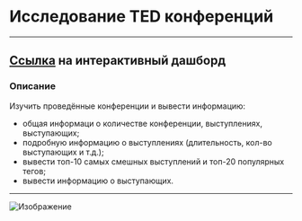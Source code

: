 # Исследование TED конференций
------------------------------
[Ссылка](https://datalens.yandex.cloud/p5iimcrfl7j4c) на интерактивный дашборд
------------------------------
### Описание  
Изучить  проведённые конференции и вывести информацию:

- общая информаци о количестве конференции, выступлениях, выступающих;
- подробную информацию о выступлениях (длительность, кол-во выступающих и т.д.);
- вывести топ-10 самых смешных выступлений и топ-20 популярных тегов;
- вывести информацию о выступающих.
------------------------------
![Изображение](https://drive.google.com/file/d/1fN0364OX1rzSGeDEGpTiphlJGWUfGvlY/view?usp=share_link)
